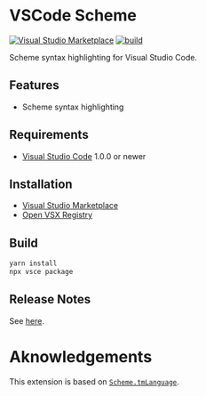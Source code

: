 # VSCode Scheme

[![Visual Studio Marketplace](https://vsmarketplacebadge.apphb.com/version/jeandeaual.scheme.svg)](https://marketplace.visualstudio.com/items?itemName=jeandeaual.scheme)
[![build](https://github.com/jeandeaual/vscode-scheme/workflows/build/badge.svg)](https://github.com/jeandeaual/vscode-scheme/actions?query=workflow%3Abuild)

Scheme syntax highlighting for Visual Studio Code.

## Features

* Scheme syntax highlighting

## Requirements

* [Visual Studio Code](https://code.visualstudio.com/) 1.0.0 or newer

## Installation

* [Visual Studio Marketplace](https://marketplace.visualstudio.com/items?itemName=jeandeaual.scheme)
* [Open VSX Registry](https://open-vsx.org/extension/jeandeaual/scheme)

## Build

```sh
yarn install
npx vsce package
```

## Release Notes

See [here](CHANGELOG.md).

# Aknowledgements

This extension is based on [`Scheme.tmLanguage`](https://github.com/egrachev/sublime-scheme/blob/master/Scheme.tmLanguage).
